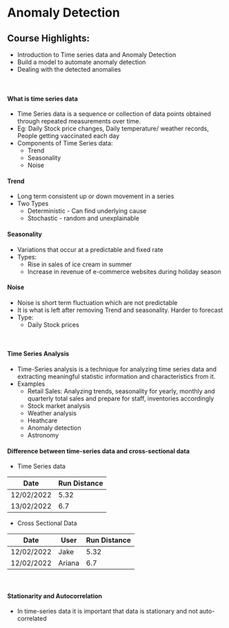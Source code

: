 # Anomaly Detection

## Course Highlights:
- Introduction to Time series data and Anomaly Detection
- Build a model to automate anomaly detection
- Dealing with the detected anomalies

<br>

#### What is time series data
- Time Series data is a sequence or collection of data points obtained through repeated measurements over time.
- Eg: Daily Stock price changes, Daily temperature/ weather records, People getting vaccinated each day
- Components of Time Series data:
  - Trend
  - Seasonality
  - Noise

#### Trend
- Long term consistent up or down movement in a series
- Two Types
  - Deterministic - Can find underlying cause
  - Stochastic - random and unexplainable
 
#### Seasonality 
- Variations that occur at a predictable and fixed rate
- Types:
  - Rise in sales of ice cream in summer
  - Increase in revenue of e-commerce websites during holiday season

#### Noise 
- Noise is short term fluctuation which are not predictable
- It is what is left after removing Trend and seasonality. Harder to forecast
- Type:
  - Daily Stock prices

<br>

#### Time Series Analysis
- Time-Series analysis is a technique for analyzing time series data and extracting meaningful statistic information and characteristics from it.
- Examples
  - Retail Sales: Analyzing trends, seasonality for yearly, monthly and quarterly total sales and prepare for staff, inventories accordingly
  - Stock market analysis
  - Weather analysis
  - Heathcare
  - Anomaly detection
  - Astronomy

#### Difference between time-series data and cross-sectional data
- Time Series data

| Date   |  Run Distance |
|--------|---------------|
|12/02/2022    | 5.32    |
|13/02/2022    | 6.7     |

- Cross Sectional Data

| Date   |  User   |  Run Distance |
|--------|---------|---------------|
|12/02/2022  | Jake  | 5.32    |
|12/02/2022  | Ariana   | 6.7     |

<br>

#### Stationarity and Autocorrelation
- In time-series data it is important that data is stationary and not auto-correlated



















